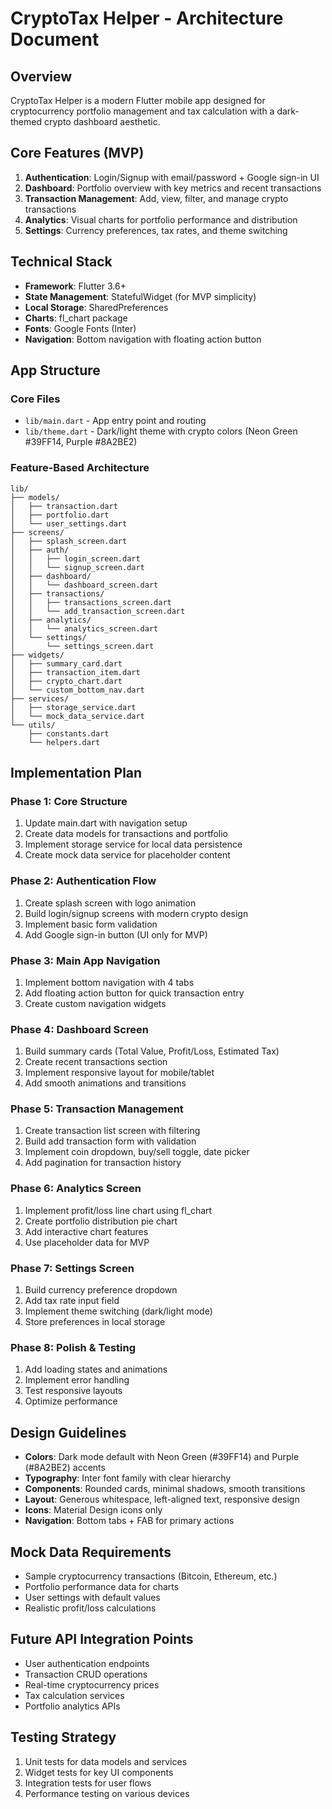 # CryptoTax Helper - Architecture Document

## Overview
CryptoTax Helper is a modern Flutter mobile app designed for cryptocurrency portfolio management and tax calculation with a dark-themed crypto dashboard aesthetic.

## Core Features (MVP)
1. **Authentication**: Login/Signup with email/password + Google sign-in UI
2. **Dashboard**: Portfolio overview with key metrics and recent transactions
3. **Transaction Management**: Add, view, filter, and manage crypto transactions
4. **Analytics**: Visual charts for portfolio performance and distribution
5. **Settings**: Currency preferences, tax rates, and theme switching

## Technical Stack
- **Framework**: Flutter 3.6+
- **State Management**: StatefulWidget (for MVP simplicity)
- **Local Storage**: SharedPreferences
- **Charts**: fl_chart package
- **Fonts**: Google Fonts (Inter)
- **Navigation**: Bottom navigation with floating action button

## App Structure

### Core Files
- `lib/main.dart` - App entry point and routing
- `lib/theme.dart` - Dark/light theme with crypto colors (Neon Green #39FF14, Purple #8A2BE2)

### Feature-Based Architecture
```
lib/
├── models/
│   ├── transaction.dart
│   ├── portfolio.dart
│   └── user_settings.dart
├── screens/
│   ├── splash_screen.dart
│   ├── auth/
│   │   ├── login_screen.dart
│   │   └── signup_screen.dart
│   ├── dashboard/
│   │   └── dashboard_screen.dart
│   ├── transactions/
│   │   ├── transactions_screen.dart
│   │   └── add_transaction_screen.dart
│   ├── analytics/
│   │   └── analytics_screen.dart
│   └── settings/
│       └── settings_screen.dart
├── widgets/
│   ├── summary_card.dart
│   ├── transaction_item.dart
│   ├── crypto_chart.dart
│   └── custom_bottom_nav.dart
├── services/
│   ├── storage_service.dart
│   └── mock_data_service.dart
└── utils/
    ├── constants.dart
    └── helpers.dart
```

## Implementation Plan

### Phase 1: Core Structure
1. Update main.dart with navigation setup
2. Create data models for transactions and portfolio
3. Implement storage service for local data persistence
4. Create mock data service for placeholder content

### Phase 2: Authentication Flow
1. Create splash screen with logo animation
2. Build login/signup screens with modern crypto design
3. Implement basic form validation
4. Add Google sign-in button (UI only for MVP)

### Phase 3: Main App Navigation
1. Implement bottom navigation with 4 tabs
2. Add floating action button for quick transaction entry
3. Create custom navigation widgets

### Phase 4: Dashboard Screen
1. Build summary cards (Total Value, Profit/Loss, Estimated Tax)
2. Create recent transactions section
3. Implement responsive layout for mobile/tablet
4. Add smooth animations and transitions

### Phase 5: Transaction Management
1. Create transaction list screen with filtering
2. Build add transaction form with validation
3. Implement coin dropdown, buy/sell toggle, date picker
4. Add pagination for transaction history

### Phase 6: Analytics Screen
1. Implement profit/loss line chart using fl_chart
2. Create portfolio distribution pie chart
3. Add interactive chart features
4. Use placeholder data for MVP

### Phase 7: Settings Screen
1. Build currency preference dropdown
2. Add tax rate input field
3. Implement theme switching (dark/light mode)
4. Store preferences in local storage

### Phase 8: Polish & Testing
1. Add loading states and animations
2. Implement error handling
3. Test responsive layouts
4. Optimize performance

## Design Guidelines
- **Colors**: Dark mode default with Neon Green (#39FF14) and Purple (#8A2BE2) accents
- **Typography**: Inter font family with clear hierarchy
- **Components**: Rounded cards, minimal shadows, smooth transitions
- **Layout**: Generous whitespace, left-aligned text, responsive design
- **Icons**: Material Design icons only
- **Navigation**: Bottom tabs + FAB for primary actions

## Mock Data Requirements
- Sample cryptocurrency transactions (Bitcoin, Ethereum, etc.)
- Portfolio performance data for charts
- User settings with default values
- Realistic profit/loss calculations

## Future API Integration Points
- User authentication endpoints
- Transaction CRUD operations
- Real-time cryptocurrency prices
- Tax calculation services
- Portfolio analytics APIs

## Testing Strategy
1. Unit tests for data models and services
2. Widget tests for key UI components
3. Integration tests for user flows
4. Performance testing on various devices